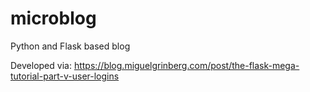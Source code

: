 # microblog
Python and Flask based blog

Developed via: https://blog.miguelgrinberg.com/post/the-flask-mega-tutorial-part-v-user-logins
